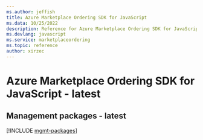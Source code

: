 ```yaml
---
ms.author: jeffish
title: Azure Marketplace Ordering SDK for JavaScript
ms.data: 10/25/2022
description: Reference for Azure Marketplace Ordering SDK for JavaScript
ms.devlang: javascript
ms.service: marketplaceordering
ms.topic: reference
author: xirzec
---
```

# Azure Marketplace Ordering SDK for JavaScript - latest

## Management packages - latest
[!INCLUDE [mgmt-packages](marketplace-ordering-mgmt-index.md)]